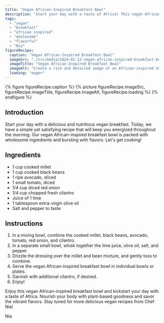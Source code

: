```yaml
---
title: "Vegan African-Inspired Breakfast Bowl"
description: "Start your day with a taste of Africa! This vegan African-inspired breakfast bowl is packed with wholesome ingredients and bursting with flavors. Enjoy the vibrant combination of cooked millet, black beans, avocado, tomato, and fresh cilantro, all tossed in a zesty lime dressing."
tags:
  - "vegan"
  - "breakfast"
  - "african inspired"
  - "wholesome"
  - "flavorful"
  - "Nia"
figureRecipe: 
  caption: "Vegan African-Inspired Breakfast Bowl"
  imageSrc: "./src/media/2024-01-12-vegan-african-inspired-breakfast-bowl.png"
  imageTitle: "Vegan African-Inspired Breakfast Bowl"
  imageAlt: "Create a rich and detailed image of an African-inspired Vegan breakfast bowl on a beautifully set breakfast table amidst the natural beauty of the morning. The bowl, warmed by golden morning sunlight, overflows with a wholesome medley of cooked millet, black beans, creamy avocado slices, diced tomatoes, and red onions. Fresh cilantro leaves are scattered around, and the invigorating aroma they emanate fills the air. A zesty lime dressing artistically drizzled over the bowl adds a finishing touch. The scene encapsulates tranquility and nourishment at the start of the day, symbolizing the harmonious blend of textures and flavors, relishing in good food and the company of nature."
  loading: "eager"
---
```


{% figure figureRecipe.caption %}
{% picture figureRecipe.imageSrc, figureRecipe.imageTitle, figureRecipe.imageAlt, figureRecipe.loading %}
{% endfigure %}

## Introduction

Start your day with a delicious and nutritious vegan breakfast. Today, we have a simple yet satisfying recipe that will keep you energized throughout the morning. Our vegan African-inspired breakfast bowl is packed with wholesome ingredients and bursting with flavors. Let's get cooking!

## Ingredients

- 1 cup cooked millet
- 1 cup cooked black beans
- 1 ripe avocado, sliced
- 1 small tomato, diced
- 1/4 cup diced red onion
- 1/4 cup chopped fresh cilantro
- Juice of 1 lime
- 1 tablespoon extra-virgin olive oil
- Salt and pepper to taste

## Instructions

1. In a mixing bowl, combine the cooked millet, black beans, avocado, tomato, red onion, and cilantro.
2. In a separate small bowl, whisk together the lime juice, olive oil, salt, and pepper.
3. Drizzle the dressing over the millet and bean mixture, and gently toss to combine.
4. Serve the vegan African-inspired breakfast bowl in individual bowls or plates.
5. Garnish with additional cilantro, if desired.
6. Enjoy!

Enjoy this vegan African-inspired breakfast bowl and kickstart your day with a taste of Africa. Nourish your body with plant-based goodness and savor the vibrant flavors. Stay tuned for more delicious vegan recipes from Chef Nia!

Nia

